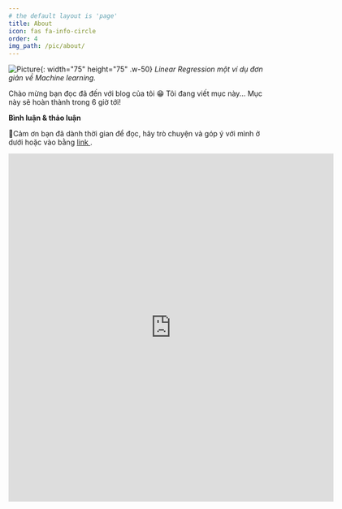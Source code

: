 ```yaml
---
# the default layout is 'page'
title: About
icon: fas fa-info-circle
order: 4
img_path: /pic/about/
---
```


![Picture](traintsv.jpg){: width="75" height="75" .w-50}
_Linear Regression một ví dụ đơn giản về Machine learning._

Chào mừng bạn đọc đã đến với blog của tôi 😁
Tôi đang viết mục này... Mục này sẽ hoàn thành trong 6 giờ tới!


**Bình luận & thảo luận**

📍Cảm ơn bạn đã dành thời gian để đọc, hãy trò chuyện và góp ý với mình ở dưới hoặc vào bằng <a href = "https://forms.gle/ZUrzUFKadCJBAEzaA"> link </a>.

<iframe src="https://docs.google.com/forms/d/e/1FAIpQLSdYX6124QWR49d27Gu08whQH9MhDvXeW9o4KkA-kblLt4URwA/viewform?embedded=true" width="640" height="686" frameborder="0" marginheight="0" marginwidth="0">🔃Đang tải…</iframe>
